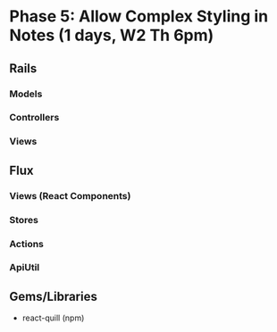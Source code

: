 # Phase 5: Allow Complex Styling in Notes (1 days, W2 Th 6pm)

## Rails
### Models

### Controllers

### Views

## Flux
### Views (React Components)

### Stores

### Actions

### ApiUtil

## Gems/Libraries
* react-quill (npm)

